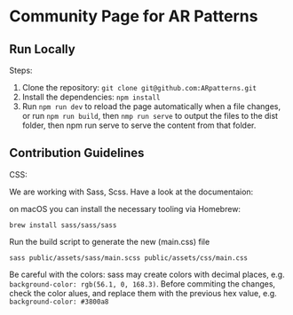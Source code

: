 # Community Page for AR Patterns

## Run Locally

Steps:

1. Clone the repository: `git clone git@github.com:ARpatterns.git`
2. Install the dependencies: `npm install`
3. Run `npm run dev` to reload the page automatically when a file changes, or run `npm run build`, then `nmp run serve` to output the files to the dist folder, then npm run serve to serve the content from that folder.

## Contribution Guidelines

CSS: 

We are working with Sass, Scss. Have a look at the documentaion: 

on macOS you can install the necessary tooling via Homebrew:

```
brew install sass/sass/sass

```

Run the build script to generate the new (main.css) file

```
sass public/assets/sass/main.scss public/assets/css/main.css
```
Be careful with the colors: sass may create colors with decimal places, e.g.  `background-color: rgb(56.1, 0, 168.3)`. Before commiting the changes, check the color alues, and replace them with the previous hex value, e.g. `background-color: #3800a8`